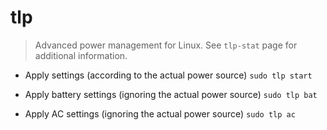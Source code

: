 # tlp
> Advanced power management for Linux. See `tlp-stat` page for additional information.

- Apply settings (according to the actual power source)
`sudo tlp start`

- Apply battery settings (ignoring the actual power source)
`sudo tlp bat`

- Apply AC settings (ignoring the actual power source)
`sudo tlp ac`
